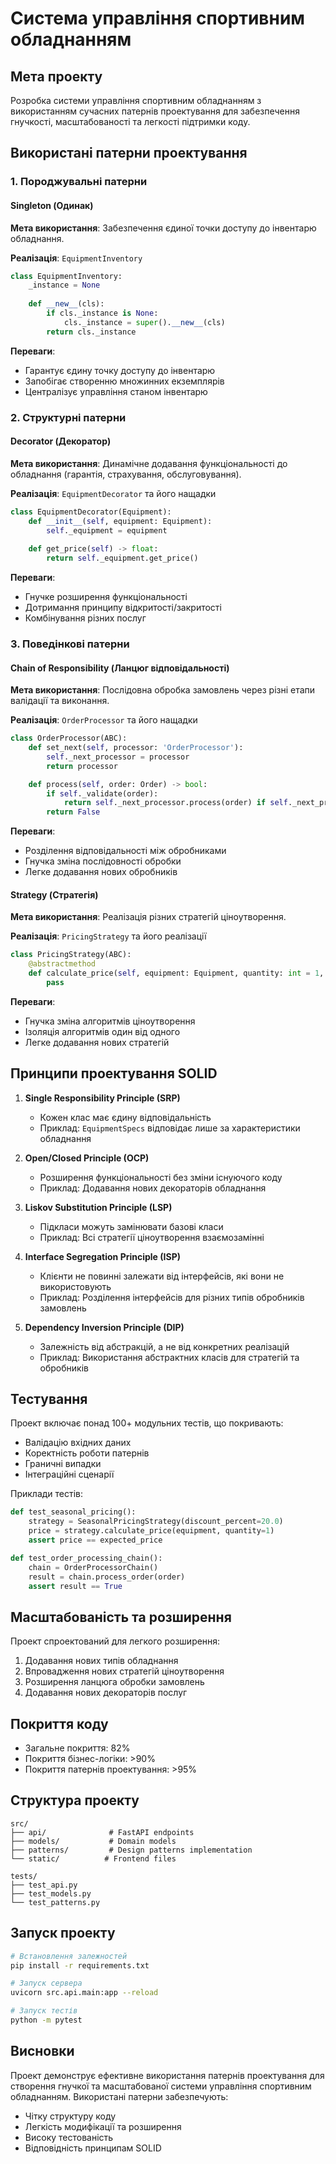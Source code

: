 # Система управління спортивним обладнанням

## Мета проекту
Розробка системи управління спортивним обладнанням з використанням сучасних патернів проектування для забезпечення гнучкості, масштабованості та легкості підтримки коду.

## Використані патерни проектування

### 1. Породжувальні патерни
#### Singleton (Одинак)
**Мета використання**: Забезпечення єдиної точки доступу до інвентарю обладнання.

**Реалізація**: `EquipmentInventory`
```python
class EquipmentInventory:
    _instance = None
    
    def __new__(cls):
        if cls._instance is None:
            cls._instance = super().__new__(cls)
        return cls._instance
```

**Переваги**:
- Гарантує єдину точку доступу до інвентарю
- Запобігає створенню множинних екземплярів
- Централізує управління станом інвентарю

### 2. Структурні патерни
#### Decorator (Декоратор)
**Мета використання**: Динамічне додавання функціональності до обладнання (гарантія, страхування, обслуговування).

**Реалізація**: `EquipmentDecorator` та його нащадки
```python
class EquipmentDecorator(Equipment):
    def __init__(self, equipment: Equipment):
        self._equipment = equipment
        
    def get_price(self) -> float:
        return self._equipment.get_price()
```

**Переваги**:
- Гнучке розширення функціональності
- Дотримання принципу відкритості/закритості
- Комбінування різних послуг

### 3. Поведінкові патерни
#### Chain of Responsibility (Ланцюг відповідальності)
**Мета використання**: Послідовна обробка замовлень через різні етапи валідації та виконання.

**Реалізація**: `OrderProcessor` та його нащадки
```python
class OrderProcessor(ABC):
    def set_next(self, processor: 'OrderProcessor'):
        self._next_processor = processor
        return processor

    def process(self, order: Order) -> bool:
        if self._validate(order):
            return self._next_processor.process(order) if self._next_processor else True
        return False
```

**Переваги**:
- Розділення відповідальності між обробниками
- Гнучка зміна послідовності обробки
- Легке додавання нових обробників

#### Strategy (Стратегія)
**Мета використання**: Реалізація різних стратегій ціноутворення.

**Реалізація**: `PricingStrategy` та його реалізації
```python
class PricingStrategy(ABC):
    @abstractmethod
    def calculate_price(self, equipment: Equipment, quantity: int = 1, **kwargs) -> float:
        pass
```

**Переваги**:
- Гнучка зміна алгоритмів ціноутворення
- Ізоляція алгоритмів один від одного
- Легке додавання нових стратегій

## Принципи проектування SOLID

1. **Single Responsibility Principle (SRP)**
   - Кожен клас має єдину відповідальність
   - Приклад: `EquipmentSpecs` відповідає лише за характеристики обладнання

2. **Open/Closed Principle (OCP)**
   - Розширення функціональності без зміни існуючого коду
   - Приклад: Додавання нових декораторів обладнання

3. **Liskov Substitution Principle (LSP)**
   - Підкласи можуть замінювати базові класи
   - Приклад: Всі стратегії ціноутворення взаємозамінні

4. **Interface Segregation Principle (ISP)**
   - Клієнти не повинні залежати від інтерфейсів, які вони не використовують
   - Приклад: Розділення інтерфейсів для різних типів обробників замовлень

5. **Dependency Inversion Principle (DIP)**
   - Залежність від абстракцій, а не від конкретних реалізацій
   - Приклад: Використання абстрактних класів для стратегій та обробників

## Тестування
Проект включає понад 100+ модульних тестів, що покривають:
- Валідацію вхідних даних
- Коректність роботи патернів
- Граничні випадки
- Інтеграційні сценарії

Приклади тестів:
```python
def test_seasonal_pricing():
    strategy = SeasonalPricingStrategy(discount_percent=20.0)
    price = strategy.calculate_price(equipment, quantity=1)
    assert price == expected_price

def test_order_processing_chain():
    chain = OrderProcessorChain()
    result = chain.process_order(order)
    assert result == True
```

## Масштабованість та розширення
Проект спроектований для легкого розширення:
1. Додавання нових типів обладнання
2. Впровадження нових стратегій ціноутворення
3. Розширення ланцюга обробки замовлень
4. Додавання нових декораторів послуг

## Покриття коду
- Загальне покриття: 82%
- Покриття бізнес-логіки: >90%
- Покриття патернів проектування: >95%

## Структура проекту
```
src/
├── api/              # FastAPI endpoints
├── models/           # Domain models
├── patterns/         # Design patterns implementation
└── static/          # Frontend files

tests/
├── test_api.py
├── test_models.py
└── test_patterns.py
```

## Запуск проекту
```bash
# Встановлення залежностей
pip install -r requirements.txt

# Запуск сервера
uvicorn src.api.main:app --reload

# Запуск тестів
python -m pytest
```

## Висновки
Проект демонструє ефективне використання патернів проектування для створення гнучкої та масштабованої системи управління спортивним обладнанням. Використані патерни забезпечують:
- Чітку структуру коду
- Легкість модифікації та розширення
- Високу тестованість
- Відповідність принципам SOLID
